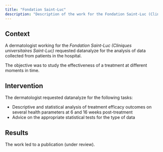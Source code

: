```yaml
---
title: "Fondation Saint-Luc"
description: "Description of the work for the Fondation Saint-Luc (Cliniques universitaires Saint-Luc)"
---
```


## Context

A dermatologist working for the *Fondation Saint-Luc (Cliniques universitaires Saint-Luc)* requested datanalyze for the analysis of data collected from patients in the hospital.

The objective was to study the effectiveness of a treatment at different moments in time.

## Intervention

The dermatologist requested datanalyze for the following tasks:

- Descriptive and statistical analysis of treatment efficacy outcomes on several health parameters at 6 and 16 weeks post-treatment
- Advice on the appropriate statistical tests for the type of data

## Results

The work led to a publication (under review).